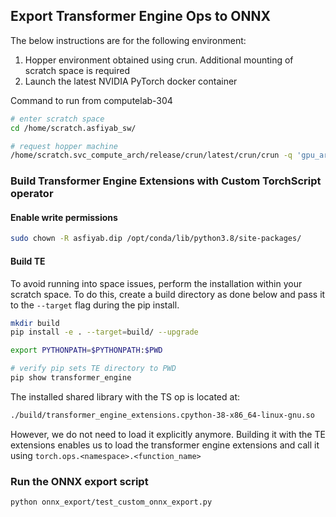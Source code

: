 ## Export Transformer Engine Ops to ONNX

The below instructions are for the following environment:
1. Hopper environment obtained using crun. Additional mounting of scratch space is required
2. Launch the latest NVIDIA PyTorch docker container

Command to run from computelab-304 
```bash
# enter scratch space
cd /home/scratch.asfiyab_sw/

# request hopper machine
/home/scratch.svc_compute_arch/release/crun/latest/crun/crun -q 'gpu_arch=Hopper' -i -img nvcr.io/nvidia/pytorch:22.09-py3 --args="-v $PWD:/scratch_space" -t 04:00:00
```

### Build Transformer Engine Extensions with Custom TorchScript operator

#### Enable write permissions

```bash
sudo chown -R asfiyab.dip /opt/conda/lib/python3.8/site-packages/
```

#### Build TE
To avoid running into space issues, perform the installation within your scratch space. To do this, create a build directory as done below and pass it to the `--target` flag during the pip install.
```bash
mkdir build
pip install -e . --target=build/ --upgrade

export PYTHONPATH=$PYTHONPATH:$PWD

# verify pip sets TE directory to PWD
pip show transformer_engine
```

The installed shared library with the TS op is located at: 
```bash
./build/transformer_engine_extensions.cpython-38-x86_64-linux-gnu.so
```

However, we do not need to load it explicitly anymore. Building it with the TE extensions enables us to load the transformer engine extensions and call it using `torch.ops.<namespace>.<function_name>`

### Run the ONNX export script

```bash
python onnx_export/test_custom_onnx_export.py
```